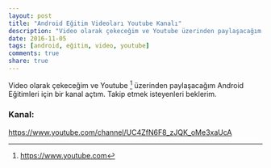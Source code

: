 ```yaml
---
layout: post
title: "Android Eğitim Videoları Youtube Kanalı"
description: "Video olarak çekeceğim ve Youtube üzerinden paylaşacağım Android Eğitimleri için bir kanal açtım. Takip etmek isteyenleri beklerim."
date: 2016-11-05
tags: [android, eğitim, video, youtube]
comments: true
share: true
---
```

Video olarak çekeceğim ve Youtube [^1] üzerinden paylaşacağım Android Eğitimleri için bir kanal açtım. Takip etmek isteyenleri beklerim.

### Kanal:
<https://www.youtube.com/channel/UC4ZfN6F8_zJQK_oMe3xaUcA>

[^1]: <https://www.youtube.com>